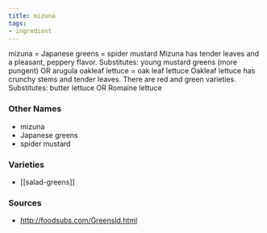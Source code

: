 ```yaml
---
title: mizuna
tags:
- ingredient
---
```

mizuna = Japanese greens = spider mustard Mizuna has tender leaves and a pleasant, peppery flavor. Substitutes: young mustard greens (more pungent) OR arugula oakleaf lettuce = oak leaf lettuce Oakleaf lettuce has crunchy stems and tender leaves. There are red and green varieties. Substitutes: butter lettuce OR Romaine lettuce

### Other Names

* mizuna
* Japanese greens
* spider mustard

### Varieties

* [[salad-greens]]

### Sources
* http://foodsubs.com/Greensld.html
